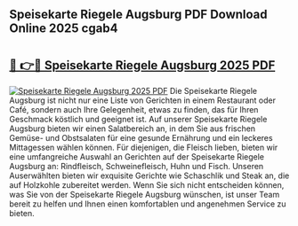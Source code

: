 ## Speisekarte Riegele Augsburg PDF Download Online 2025 cgab4

# <h2><a href="http://gc5nph0.nevu.top/?p=Speisekarte+Riegele+Augsburg">🔗 👉🔴 Speisekarte Riegele Augsburg 2025 PDF</a></h2>

[![Speisekarte Riegele Augsburg 2025 PDF](https://i.imgur.com/dBaPXMq.png)](http://gc5nph0.nevu.top/?p=Speisekarte+Riegele+Augsburg)
Die Speisekarte Riegele Augsburg ist nicht nur eine Liste von Gerichten in einem Restaurant oder Café, sondern auch Ihre Gelegenheit, etwas zu finden, das für Ihren Geschmack köstlich und geeignet ist. Auf unserer Speisekarte Riegele Augsburg bieten wir einen Salatbereich an, in dem Sie aus frischen Gemüse- und Obstsalaten für eine gesunde Ernährung und ein leckeres Mittagessen wählen können. Für diejenigen, die Fleisch lieben, bieten wir eine umfangreiche Auswahl an Gerichten auf der Speisekarte Riegele Augsburg an: Rindfleisch, Schweinefleisch, Huhn und Fisch. Unseren Auserwählten bieten wir exquisite Gerichte wie Schaschlik und Steak an, die auf Holzkohle zubereitet werden. Wenn Sie sich nicht entscheiden können, was Sie von der Speisekarte Riegele Augsburg wünschen, ist unser Team bereit zu helfen und Ihnen einen komfortablen und angenehmen Service zu bieten.
